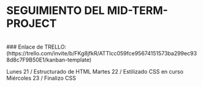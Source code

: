 # SEGUIMIENTO DEL MID-TERM-PROJECT

<br />
### Enlace de TRELLO: (https://trello.com/invite/b/FKg8jfkR/ATTIcc059fce95674151573ba299ec938d8c7F9B50E1/kanban-template)

Lunes 21 / Estructurado de HTML
Martes 22 / Estilizado CSS en curso
Miércoles 23 / Finalizo CSS
